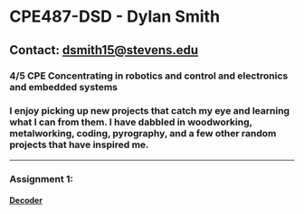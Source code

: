 
# **CPE487-DSD - Dylan Smith**

## Contact: dsmith15@stevens.edu

### 4/5 CPE Concentrating in robotics and control and electronics and embedded systems

### I enjoy picking up new projects that catch my eye and learning what I can from them. I have dabbled in woodworking, metalworking, coding, pyrography, and a few other random projects that have inspired me.

___

### Assignment 1:
#### [Decoder](https://github.com/khaledhassan/vhdl-examples/tree/master/decoder)
